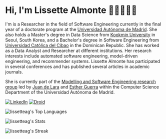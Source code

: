 # Hi, I'm Lissette Almonte 👩🏾‍💻🌌🦕
I'm is a Researcher in the field of Software Engineering currently in the final year of a doctorate program at the [Universidad Autónoma de Madrid](https://www.uam.es/uam/en/inicio). She also holds a Master's degree in Data Science from [Kookmin University](https://english.kookmin.ac.kr/) in Seoul, South Korea, and a Bachelor's degree in Software Engineering from [Universidad Católica del Cibao](https://www.ucateci.edu.do/) in the Dominican Republic. She has worked as a Data Analyst and Researcher at different institutions. Her research interests include automated software engineering, model-driven engineering, and recommender systems. Lissette Almonte has participated in several conferences and has published several articles in academic journals.

She is currently part of the [Modelling and Software Engineering research group](http://miso.es/index.html) led by [Juan de Lara](http://arantxa.ii.uam.es/~jlara/) and [Esther Guerra](http://arantxa.ii.uam.es/~eguerra/) within the Computer Science Department of the Universidad Autónoma de Madrid. 

[![LinkedIn](https://img.shields.io/badge/linkedin-profile-blue)](https://www.linkedin.com/in/lissettealmontegarcia/)
[![Droid](https://img.shields.io/badge/Droid-webpage-blueviolet)]([https://www.linkedin.com/in/lissettealmontegarcia/](https://droid-dsl.github.io/#page-top))

![lissetteag's Top Languages](https://github-readme-stats.vercel.app/api/top-langs/?username=lissetteag&theme=tokyonight&show_icons=true&hide_border=true&layout=compact)

![lissetteag's Stats](https://github-readme-stats.vercel.app/api?username=lissetteag&theme=tokyonight&show_icons=true&hide_border=true&count_private=true)

![lissetteag's Streak](https://github-readme-streak-stats.herokuapp.com/?user=lissetteag&theme=tokyonight&hide_border=true)
